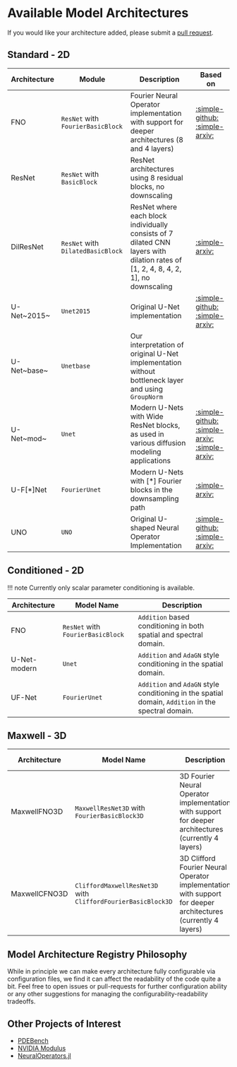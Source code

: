 # Available Model Architectures

If you would like your architecture added, please submit a [pull request](https://github.com/microsoft/pdearena/pulls).

## Standard - 2D

| Architecture   | Module                                                                                                                              | Description                                                                                        | Based on                                                                                                                                                                                                                                        |
| -------------- | --------------------------------------------------------------------------------------------------------------------------------------- | -------------------------------------------------------------------------------------------------- | ----------------------------------------------------------------------------------------------------------------------------------------------------------------------------------------------------------------------------------------------- |
| FNO            | `ResNet` with `FourierBasicBlock`                                                                                               | Fourier Neural Operator implementation with support for deeper architectures (8 and 4 layers)      | [:simple-github:](https://github.com/zongyi-li/fourier_neural_operator) [:simple-arxiv:](https://arxiv.org/abs/2010.08895)                                                                                                                      |
| ResNet         | `ResNet` with `BasicBlock`                                                                                                                                |         ResNet architectures using 8 residual blocks, no downscaling                                                                                           |                                                                                                                                                                                                                                                 |
| DilResNet | `ResNet` with `DilatedBasicBlock`                                                                                                                         |       ResNet where each block individually consists of 7 dilated CNN layers with dilation rates of [1, 2, 4, 8, 4, 2, 1], no downscaling                                                                                              | [:simple-arxiv:](https://arxiv.org/abs/2112.15275)                                                                                                                                                                                              |
| U-Net~2015~    | `Unet2015`                                                                                                                              | Original U-Net implementation                                                                      | [:simple-github:](https://github.com/pdebench/PDEBench/blob/main/pdebench/models/unet/unet.py)    [:simple-arxiv:](https://openreview.net/forum?id=dh_MkX0QfrK)                                                                                 |
| U-Net~base~    | `Unetbase`                                                                                                                               | Our interpretation of original U-Net implementation without bottleneck layer and using `GroupNorm` |                                                                                                                                                                                                                            |
| U-Net~mod~     | `Unet`                                                          | Modern U-Nets with Wide ResNet blocks, as used in various diffusion modeling applications          | [:simple-github:](https://github.com/labmlai/annotated_deep_learning_paper_implementations/blob/master/labml_nn/diffusion/ddpm/unet.py) [:simple-arxiv:](https://arxiv.org/abs/2006.11239)   [:simple-arxiv:](https://arxiv.org/abs/2102.09672) |
| U-F[*]Net        | `FourierUnet` | Modern U-Nets with [*]  Fourier blocks in the downsampling path                                 | [:simple-arxiv:](https://arxiv.org/abs/2209.15616)                                                                                                                                                                                              |
| UNO            | `UNO`                                                                                                                                   | Original U-shaped Neural Operator Implementation                                                   | [:simple-github:](https://github.com/ashiq24/UNO) [:simple-arxiv:](https://arxiv.org/abs/2204.11127)                                                                                                                                            |

## Conditioned - 2D 

!!! note
    Currently only scalar parameter conditioning is available.

| Architecture | Model Name      | Description |
| ------------ | --------------- | ----------- |
| FNO          | `ResNet` with `FourierBasicBlock` | `Addition` based conditioning in both spatial and spectral domain.            |
| U-Net-modern | `Unet`          | `Addition` and `AdaGN` style conditioning in the spatial domain.            |
| UF-Net       | `FourierUnet`   | `Addition` and `AdaGN` style conditioning in the spatial domain, `Addition` in the spectral domain.            |

## Maxwell - 3D 

| Architecture | Model Name      | Description | Based on |
| ------------ | --------------- | ----------- | -------- |
| MaxwellFNO3D         | `MaxwellResNet3D` with `FourierBasicBlock3D` | 3D Fourier Neural Operator implementation with support for deeper architectures (currently 4 layers)      | [:simple-github:](https://github.com/zongyi-li/fourier_neural_operator) [:simple-arxiv:](https://arxiv.org/abs/2010.08895) 
| MaxwellCFNO3D         | `CliffordMaxwellResNet3D` with `CliffordFourierBasicBlock3D` | 3D Clifford Fourier Neural Operator implementation with support for deeper architectures (currently 4 layers)      | [:simple-github:](https://microsoft.github.io/cliffordlayers/) [:simple-arxiv:](https://arxiv.org/abs/2209.04934) 

## Model Architecture Registry Philosophy

While in principle we can make every architecture fully configurable via configuration files, we find it can affect the readability of the code quite a bit. Feel free to open issues or pull-requests for further configuration ability or any other suggestions for managing the configurability-readability tradeoffs.

## Other Projects of Interest

- [PDEBench](https://github.com/pdebench/PDEBench)
- [NVIDIA Modulus](https://developer.nvidia.com/modulus)
- [NeuralOperators.jl](https://github.com/SciML/NeuralOperators.jl)
